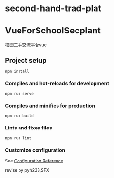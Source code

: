 # second-hand-trad-plat
# VueForSchoolSecplant
校园二手交流平台vue



## Project setup
```
npm install
```

### Compiles and hot-reloads for development
```
npm run serve
```

### Compiles and minifies for production
```
npm run build
```

### Lints and fixes files
```
npm run lint
```

### Customize configuration
See [Configuration Reference](https://cli.vuejs.org/config/).

revise by pyh233,SFX
